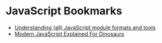 # JavaScript Bookmarks
- [Understanding (all) JavaScript module formats and tools](https://weblogs.asp.net/dixin/understanding-all-javascript-module-formats-and-tools)
- [Modern JavaScript Explained For Dinosaurs](https://medium.com/the-node-js-collection/modern-javascript-explained-for-dinosaurs-f695e9747b70)

